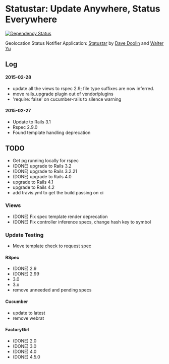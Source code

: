 # Statustar: Update Anywhere, Status Everywhere

[![Dependency Status](https://gemnasium.com/doolin/statustar.png)](https://gemnasium.com/doolin/statustar)

Geolocation Status Notifier Application:
[Statustar](http://railstutorial.org/)
by [Dave Doolin](http://tinobox.com/wordpress/) 
and [Walter Yu](http://fiveamsoftware.com/)


## Log


#### 2015-02-28

* update all the views to rspec 2.9; file type suffixes are now inferred.
* move rails_upgrade plugin out of vendor/plugins
* 'require: false' on cucumber-rails to silence warning


#### 2015-02-27

* Update to Rails 3.1
* Rspec 2.9.0
* Found template handling deprecation


## TODO

* Get pg running locally for rspec
* (DONE) upgrade to Rails 3.2
* (DONE) upgrade to Rails 3.2.21
* (DONE) upgrade to Rails 4.0
* upgrade to Rails 4.1
* upgrade to Rails 4.2
* add travis.yml to get the build passing on ci

### Views

* (DONE) Fix spec template render deprecation
* (DONE) Fix controller inference specs, change hash key to symbol


### Update Testing

* Move template check to request spec

#### RSpec

* (DONE) 2.9
* (DONE) 2.99
* 3.0
* 3.x
* remove unneeded and pending specs

#### Cucumber

* update to latest
* remove webrat


#### FactoryGirl

* (DONE) 2.0
* (DONE) 3.0
* (DONE) 4.0
* (DONE) 4.5.0
